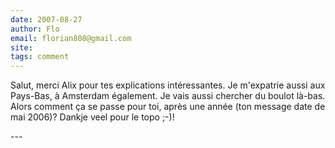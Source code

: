 ```yaml
---
date: 2007-08-27
author: Flo
email: florian808@gmail.com
site: 
tags: comment
---
```


<p>Salut, merci Alix pour tes explications intéressantes. Je m'expatrie aussi aux Pays-Bas, à Amsterdam également. Je vais aussi chercher du boulot là-bas. Alors comment ça se passe pour toi, après une année (ton message date de mai 2006)? Dankje veel pour le topo ;-)!</p>
---